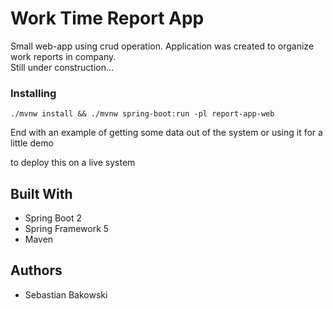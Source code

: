 # Work Time Report App

Small web-app using crud operation. Application was created to organize work reports in company.<br>Still under construction...


### Installing
```
./mvnw install && ./mvnw spring-boot:run -pl report-app-web
```

End with an example of getting some data out of the system or using it for a little demo

 to deploy this on a live system

## Built With

* Spring Boot 2
* Spring Framework 5
* Maven

## Authors

* Sebastian Bakowski
